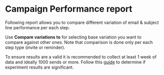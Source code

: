 # Campaign Performance report

Following report allows you to compare different variation of email & subject line performance per each step.

Use **Compare variations to** for selecting base variation you want to compare against other ones. Note that comparison is done only per each step type (invite or reminder).

To ensure results are a valid it is recommended to collect at least 1 week of data and ideally 1000 sends or more. Follow this [guide](https://www.evanmiller.org/how-not-to-run-an-ab-test.html) to determine if experiment results are significant.